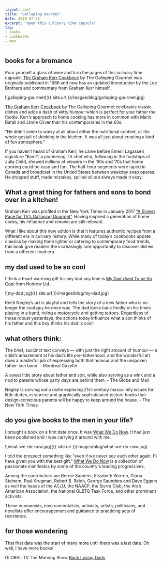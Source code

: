 ```yaml
---
layout: post
title: "Galloping Gourmet"
date: 2018-07-22    
excerpt: "open this culinary time capsule"
tag:
- books
- cookbooks
- men
---
```


## books for a bromance

Pour yourself a glass of wine and turn the pages of this culinary time capsule. [The Graham Kerr Cookbook](https://www.chapters.indigo.ca/en-ca/books/the-graham-kerr-cookbook-by/9780847861484-item.html?ikwid=the+galloping+gourmet&ikwsec=Home&ikwidx=0) by The Galloping Gourmet was originally published in 1966 and now has an updated introduction by the Lee Brothers and commentary from Graham Kerr himself.

![galloping-gourmet]({{ site.url }}/images/blog/galloping-gourmet.jpg)

[The Graham Kerr Cookbook](https://www.chapters.indigo.ca/en-ca/books/the-graham-kerr-cookbook-by/9780847861484-item.html?ikwid=the+galloping+gourmet&ikwsec=Home&ikwidx=0) by The Galloping Gourmet celebrates classic dishes and adds a dash of witty humour which is perfect for your father the foodie. Kerr’s approach to home cooking has more in common with Mario Batali and Jamie Oliver than his contemporaries in the 60s.

“He didn’t seem to worry at all about either the nutritional content, or the whole gestalt of drinking in the kitchen. It was all just about creating a kind of fun atmosphere.”

If you haven’t heard of Graham Kerr, he came before Emeril Lagasse’s signature “Bam!”, a pioneering TV chef who, following in the footsteps of Julia Child, showed millions of viewers in the ’60s and ’70s that home cooking could be easy and fun. The half-hour segments were taped in Canada and broadcast in the United States between weekday soap operas.  He dropped stuff, made mistakes, spilled oil but always made it okay.

## What a great thing for fathers and sons to bond over in a kitchen!

Graham Kerr was profiled in the New York Times in January 2017 [“A Slower Pace for TV’s Galloping Gourmet”](https://www.nytimes.com/2017/01/09/dining/graham-kerr-galloping-gourmet.html). Having inspired a generation of home cooks, his influence and renown are still relevant.

What I like about this new edition is that it features authentic recipes from a different era in culinary history. While many of today’s cookbooks update classics by making them lighter or catering to contemporary food trends, this book give readers the increasingly rare opportunity to discover dishes from a different food era.

## my dad used to be so cool

I think a heart warming gift for any dad any time is [My Dad Used To be So Cool](https://www.chapters.indigo.ca/en-ca/books/my-dad-used-to-be/9781909263949-item.html) from Nobrow Ltd.

![my-dad.jpg]({{ site.url }}/images/blog/my-dad.jpg)

Keith Negley’s art is playful and tells the story of a new father who is no longer the cool guy he once was. The dad looks back fondly on his times playing in a band, riding a motorcycle and getting tattoos. Regardless of those robust yesterdays, the actions today influence what a son thinks of his father and this boy thinks his dad is cool!

## what others think:

The brief, succinct text conveys — with just the right amount of humour — a child’s amazement at his dad’s life pre-fatherhood, and the wonderful art does a masterful job of expressing both that humour and the unspoken father-son bond. - Montreal Gazette

A sweet little story about father and son, while also serving as a wink and a nod to parents whose party days are behind them. - The Globe and Mail

Negley is carving out a niche exploring 21st-century masculinity issues for little dudes, in sincere and graphically sophisticated picture books that design-conscious parents will be happy to keep around the house. - The New York Times

## do you give books to the men in your life?

I brought a book on a first date once. It was [What We Do Now](https://www.mhpbooks.com/books/what-we-do-now-2/). It had just been published and I was carrying it around with me.

![what-we-do-now.jpg]({{ site.url }}/images/blog/what-we-do-now.jpg)

I told the prospect something like "even if we never see each other again, I'll have given you with the best gift." [What We Do Now](https://www.mhpbooks.com/books/what-we-do-now-2/) is a collection of passionate manifestos by some of the country's leading progressives.

Among the contributors are Bernie Sanders, Elizabeth Warren, Gloria Steinem, Paul Krugman, Robert B. Reich, George Saunders and Dave Eggers as well the heads of the ACLU, the NAACP, the Sierra Club, the Arab American Association, the National GLBTQ Task Force, and other prominent activists.

These economists, environmentalists, activists, artists, politicians, and novelists offer encouragement and guidance to practicing acts of resistance.

## for those wondering

That first date was the start of many more until there was a last date. Oh well, I have more books!

<i class="fa fa-television" aria-hidden="true"></i> GLOBAL TV The Morning Show [Book Loving Dads](https://globalnews.ca/video/4273952/best-books-for-the-book-loving-dad)
